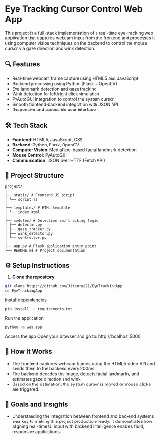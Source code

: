 # Eye Tracking Cursor Control Web App

This project is a full-stack implementation of a real-time eye-tracking web application that captures webcam input from the frontend and processes it using computer vision techniques on the backend to control the mouse cursor via gaze direction and wink detection.

## 🔍 Features

- Real-time webcam frame capture using HTML5 and JavaScript
- Backend processing using Python (Flask + OpenCV)
- Eye landmark detection and gaze tracking
- Wink detection for left/right click simulation
- PyAutoGUI integration to control the system cursor
- Smooth frontend-backend integration with JSON API
- Responsive and accessible user interface

## 🛠 Tech Stack

- **Frontend**: HTML5, JavaScript, CSS
- **Backend**: Python, Flask, OpenCV
- **Computer Vision**: MediaPipe-based facial landmark detection
- **Mouse Control**: PyAutoGUI
- **Communication**: JSON over HTTP (Fetch API)

## 🚀 Project Structure
```
project/
│
├── static/ # Frontend JS script
│ └── script.js
│
├── templates/ # HTML template
│ └── index.html
│
├── modules/ # Detection and tracking logic
│ ├── detector.py
│ ├── gaze_tracker.py
│ ├── wink_detector.py
│ └── controller.py
│
├── app.py # Flask application entry point
└── README.md # Project documentation
```


## ⚙️ Setup Instructions

1. **Clone the repository**
```bash
git clone https://github.com/Jitenrai21/EyeTrackingApp
cd EyeTrackingApp
```
Install dependencies

```bash
pip install -r requirements.txt
```

Run the application
```bash
python -m web.app
```

Access the app
Open your browser and go to: http://localhost:5000

## 📸 How It Works
- The frontend captures webcam frames using the HTML5 video API and sends them to the backend every 200ms.
- The backend decodes the image, detects facial landmarks, and estimates gaze direction and wink.
- Based on the estimation, the system cursor is moved or mouse clicks are triggered.

## 🎯 Goals and Insights
- Understanding the integration between frontend and backend systems was key to making this project production-ready. It demonstrates how aligning real-time UI input with backend intelligence enables fluid, responsive applications.

